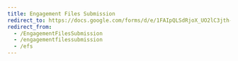 ```yaml
---
title: Engagement Files Submission
redirect_to: https://docs.google.com/forms/d/e/1FAIpQLSdRjoX_UO2lC3jth-p3sEe3ibyUEEbW49VDZ8_2oQkn9qNhOQ/viewform
redirect_from: 
  - /EngagementFilesSubmission
  - /engagementfilessubmission
  - /efs
---
```

